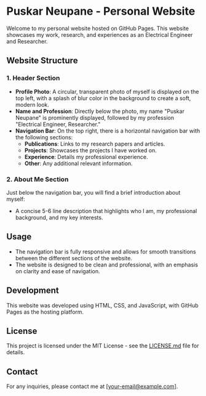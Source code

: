 # Puskar Neupane - Personal Website

Welcome to my personal website hosted on GitHub Pages. This website showcases my work, research, and experiences as an Electrical Engineer and Researcher.

## Website Structure

### 1. Header Section
- **Profile Photo**: A circular, transparent photo of myself is displayed on the top left, with a splash of blur color in the background to create a soft, modern look.
- **Name and Profession**: Directly below the photo, my name "Puskar Neupane" is prominently displayed, followed by my profession "Electrical Engineer, Researcher."
- **Navigation Bar**: On the top right, there is a horizontal navigation bar with the following sections:
  - **Publications**: Links to my research papers and articles.
  - **Projects**: Showcases the projects I have worked on.
  - **Experience**: Details my professional experience.
  - **Other**: Any additional relevant information.

### 2. About Me Section
Just below the navigation bar, you will find a brief introduction about myself:
- A concise 5-6 line description that highlights who I am, my professional background, and my key interests.

## Usage

- The navigation bar is fully responsive and allows for smooth transitions between the different sections of the website.
- The website is designed to be clean and professional, with an emphasis on clarity and ease of navigation.

## Development

This website was developed using HTML, CSS, and JavaScript, with GitHub Pages as the hosting platform.

## License

This project is licensed under the MIT License - see the [LICENSE.md](LICENSE.md) file for details.

## Contact

For any inquiries, please contact me at [your-email@example.com].
